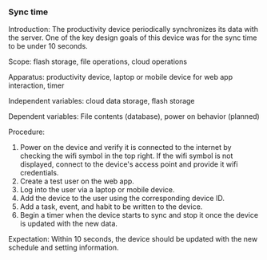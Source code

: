 ### Sync time 
Introduction: The productivity device periodically synchronizes its data with the server. One of the key design goals of this device was for the sync time to be under 10 seconds.

Scope: flash storage, file operations, cloud operations

Apparatus: productivity device, laptop or mobile device for web app interaction, timer

Independent variables: cloud data storage, flash storage

Dependent variables: File contents (database), power on behavior (planned)

Procedure:

1. Power on the device and verify it is connected to the internet by checking the wifi symbol in the top right. If the wifi symbol is not displayed, connect to the device's access point and provide it wifi credentials.
2. Create a test user on the web app. 
3. Log into the user via a laptop or mobile device. 
4. Add the device to the user using the corresponding device ID.
5. Add a task, event, and habit to be written to the device. 
6. Begin a timer when the device starts to sync and stop it once the device is updated with the new data. 

Expectation: Within 10 seconds, the device should be updated with the new schedule and setting information.
